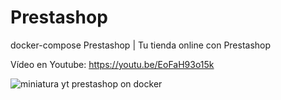 # Prestashop
docker-compose Prestashop | Tu tienda online con Prestashop

Vídeo en Youtube: https://youtu.be/EoFaH93o15k



![miniatura yt prestashop on docker](https://github.com/JLalib/docker-prestashop/assets/57844755/1d546b6a-8e20-407a-86f6-a1dab45f60ac)

